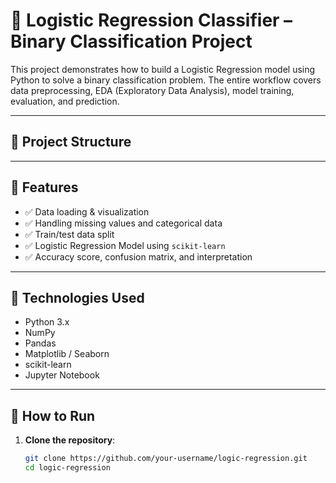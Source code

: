 # 🧠 Logistic Regression Classifier – Binary Classification Project

This project demonstrates how to build a Logistic Regression model using Python to solve a binary classification problem. The entire workflow covers data preprocessing, EDA (Exploratory Data Analysis), model training, evaluation, and prediction.

---

## 📂 Project Structure


---

## 🚀 Features

- ✅ Data loading & visualization
- ✅ Handling missing values and categorical data
- ✅ Train/test data split
- ✅ Logistic Regression Model using `scikit-learn`
- ✅ Accuracy score, confusion matrix, and interpretation

---

## 🧰 Technologies Used

- Python 3.x
- NumPy
- Pandas
- Matplotlib / Seaborn
- scikit-learn
- Jupyter Notebook

---

## 📝 How to Run

1. **Clone the repository**:
   ```bash
   git clone https://github.com/your-username/logic-regression.git
   cd logic-regression
